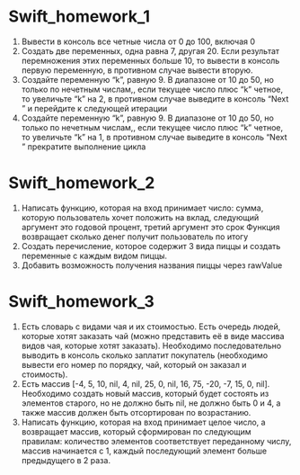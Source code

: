 # Swift_homework_1

1. Вывести в консоль все четные числа от 0 до 100, включая 0
2. Создать две переменных, одна равна 7, другая 20. Если результат перемножения этих переменных больше 10, то вывести в консоль первую переменную, в противном случае вывести вторую.
3. Создайте переменную “k”, равную 9. В диапазоне от 10 до 50, но только по нечетным числам,, если текущее число плюс “k” четное, то увеличьте  “k” на 2, в противном случае выведите в консоль “Next ” и перейдите к следующей итерации
4. Создайте переменную “k”, равную 9. В диапазоне от 10 до 50, но только по нечетным числам,, если текущее число плюс “k” четное, то увеличьте  “k” на 1, в противном случае выведите в консоль “Next ” прекратите выполнение цикла

# Swift_homework_2

1. Написать функцию, которая на вход принимает число: сумма, которую пользователь хочет положить на вклад, следующий аргумент это годовой  процент, третий аргумент это срок Функция возвращает сколько денег получит пользователь по итогу
2. Создать перечисление, которое содержит 3 вида пиццы и создать  переменные с каждым видом пиццы.
3. Добавить возможность получения названия пиццы через  rawValue

# Swift_homework_3

1. Есть словарь с видами чая и их стоимостью. Есть очередь людей, которые хотят заказать чай (можно представить её в виде массива видов чая, которые хотят заказать). Необходимо последовательно выводить в консоль сколько заплатит покупатель (необходимо вывести его номер по порядку, чай, который он заказал и стоимость).
2. Есть массив [-4, 5, 10, nil, 4, nil, 25, 0, nil, 16, 75, -20, -7, 15, 0, nil]. Необходимо создать новый массив, который будет состоять из элементов старого, но не должно быть nil, не должно быть 0 и 4, а также массив должен быть отсортирован по возрастанию.
3. Написать функцию, которая на вход принимает целое число, а возвращает массив, который сформирован по следующим правилам: количество элементов соответствует переданному числу, массив начинается с 1, каждый последующий элемент больше предыдущего в 2 раза.
